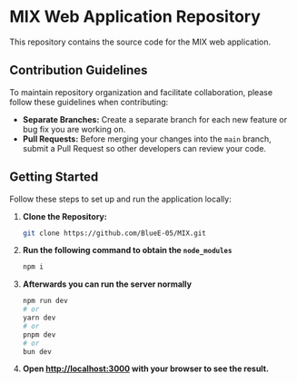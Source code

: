 # MIX Web Application Repository

This repository contains the source code for the MIX web application.

## Contribution Guidelines

To maintain repository organization and facilitate collaboration, please follow these guidelines when contributing:

* **Separate Branches:** Create a separate branch for each new feature or bug fix you are working on.
* **Pull Requests:** Before merging your changes into the `main` branch, submit a Pull Request so other developers can review your code.

## Getting Started

Follow these steps to set up and run the application locally:

1. **Clone the Repository:**
   ```bash
   git clone https://github.com/BlueE-05/MIX.git
   ```
2. **Run the following command to obtain the `node_modules`**
   ``` bash
   npm i
   ```
3. **Afterwards you can run the server normally**
   ```bash
   npm run dev
   # or
   yarn dev
   # or
   pnpm dev
   # or
   bun dev
   ```
4. **Open [http://localhost:3000](http://localhost:3000) with your browser to see the result.**

